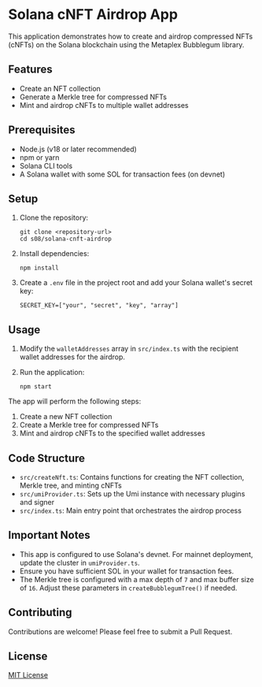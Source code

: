 # Solana cNFT Airdrop App

This application demonstrates how to create and airdrop compressed NFTs (cNFTs) on the Solana blockchain using the Metaplex Bubblegum library.

## Features

- Create an NFT collection
- Generate a Merkle tree for compressed NFTs
- Mint and airdrop cNFTs to multiple wallet addresses

## Prerequisites

- Node.js (v18 or later recommended)
- npm or yarn
- Solana CLI tools
- A Solana wallet with some SOL for transaction fees (on devnet)

## Setup

1. Clone the repository:
   ```
   git clone <repository-url>
   cd s08/solana-cnft-airdrop
   ```

2. Install dependencies:
   ```
   npm install
   ```

3. Create a `.env` file in the project root and add your Solana wallet's secret key:
   ```
   SECRET_KEY=["your", "secret", "key", "array"]
   ```

## Usage

1. Modify the `walletAddresses` array in `src/index.ts` with the recipient wallet addresses for the airdrop.

2. Run the application:
   ```
   npm start
   ```

The app will perform the following steps:
1. Create a new NFT collection
2. Create a Merkle tree for compressed NFTs
3. Mint and airdrop cNFTs to the specified wallet addresses

## Code Structure

- `src/createNft.ts`: Contains functions for creating the NFT collection, Merkle tree, and minting cNFTs
- `src/umiProvider.ts`: Sets up the Umi instance with necessary plugins and signer
- `src/index.ts`: Main entry point that orchestrates the airdrop process

## Important Notes

- This app is configured to use Solana's devnet. For mainnet deployment, update the cluster in `umiProvider.ts`.
- Ensure you have sufficient SOL in your wallet for transaction fees.
- The Merkle tree is configured with a max depth of `7` and max buffer size of `16`. Adjust these parameters in `createBubblegumTree()` if needed.

## Contributing

Contributions are welcome! Please feel free to submit a Pull Request.

## License

[MIT License](LICENSE)
